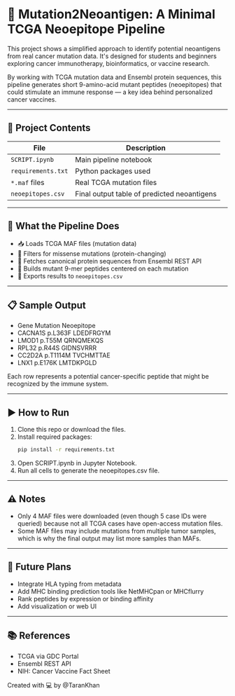 # 🧬 Mutation2Neoantigen: A Minimal TCGA Neoepitope Pipeline

This project shows a simplified approach to identify potential neoantigens from real cancer mutation data. It's designed for students and beginners exploring cancer immunotherapy, bioinformatics, or vaccine research.

By working with TCGA mutation data and Ensembl protein sequences, this pipeline generates short 9-amino-acid mutant peptides (neoepitopes) that could stimulate an immune response — a key idea behind personalized cancer vaccines.

---

## 📁 Project Contents

| File                                   | Description |
|----------------------------------------|-------------|
| `SCRIPT.ipynb`                         | Main pipeline notebook |
| `requirements.txt`                     | Python packages used |
| `*.maf` files                          | Real TCGA mutation files |
| `neoepitopes.csv`                      | Final output table of predicted neoantigens |

---

## 🚀 What the Pipeline Does

- 📥 Loads TCGA MAF files (mutation data)
- 🧬 Filters for missense mutations (protein-changing)
- 🔗 Fetches canonical protein sequences from Ensembl REST API
- 🧩 Builds mutant 9-mer peptides centered on each mutation
- 💾 Exports results to `neoepitopes.csv`

---

## 📋 Sample Output
- Gene    Mutation  Neoepitope
- CACNA1S p.L363F   LDEDFRGYM
- LMOD1   p.T55M    QRNQMEKQS
- RPL32   p.R44S    GIDNSVRRR
- CC2D2A  p.T1114M  TVCHMTTAE
- LNX1    p.E176K   LMTDKPGLD

Each row represents a potential cancer-specific peptide that might be recognized by the immune system.

---

## ▶️ How to Run

1. Clone this repo or download the files.
2. Install required packages:
   ```bash
   pip install -r requirements.txt
3. Open SCRIPT.ipynb in Jupyter Notebook.
4. Run all cells to generate the neoepitopes.csv file.

---

## ⚠️ Notes
- Only 4 MAF files were downloaded (even though 5 case IDs were queried) because not all TCGA cases have open-access mutation files.
- Some MAF files may include mutations from multiple tumor samples, which is why the final output may list more samples than MAFs.
---

## 🔭 Future Plans
- Integrate HLA typing from metadata
- Add MHC binding prediction tools like NetMHCpan or MHCflurry
- Rank peptides by expression or binding affinity
- Add visualization or web UI
---

## 📚 References
- TCGA via GDC Portal
- Ensembl REST API
- NIH: Cancer Vaccine Fact Sheet

Created with 💻 by @TaranKhan
